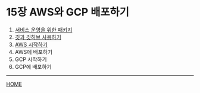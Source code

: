 # 15장 AWS와 GCP 배포하기

1. [서비스 운영을 위한 패키지](./01.md)
2. [깃과 깃허브 사용하기](./02.md)
3. [AWS 시작하기](./03.md)
4. AWS에 배포하기
5. GCP 시작하기
6. GCP에 배포하기

-----
[HOME](../../README.md)
